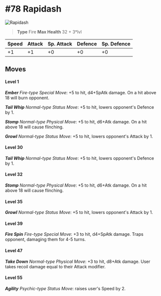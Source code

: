 # #78 Rapidash


![Rapidash](https://img.pokemondb.net/sprites/home/normal/1x/rapidash.png)

> **Type** Fire
> **Max Health** 32 + 3\*lvl

| Speed | Attack | Sp. Attack | Defence | Sp. Defence |
| ----- | ------ | ---------- | ------- | ----------- |
| +1 | +1 | +0 | +0 | +0 |

## Moves
#### Level 1

***Ember** Fire-type Special Move*: +5 to hit, d4+SpAtk damage. On a hit above 18 will burn opponent.

***Tail Whip** Normal-type Status Move*: +5 to hit, lowers opponent's Defence by 1.

***Stomp** Normal-type Physical Move*: +5 to hit, d6+Atk damage. On a hit above 18 will cause flinching.

***Growl** Normal-type Status Move*: +5 to hit, lowers opponent's Attack by 1.
#### Level 30

***Tail Whip** Normal-type Status Move*: +5 to hit, lowers opponent's Defence by 1.
#### Level 32

***Stomp** Normal-type Physical Move*: +5 to hit, d6+Atk damage. On a hit above 18 will cause flinching.
#### Level 35

***Growl** Normal-type Status Move*: +5 to hit, lowers opponent's Attack by 1.
#### Level 39

***Fire Spin** Fire-type Special Move*: +3 to hit, d4+SpAtk damage. Traps opponent, damaging them for 4-5 turns.
#### Level 47

***Take Down** Normal-type Physical Move*: +3 to hit, d8+Atk damage. User takes recoil damage equal to their Attack modifier.
#### Level 55

***Agility** Psychic-type Status Move*: raises user's Speed by 2.

